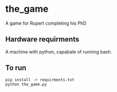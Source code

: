 # the_game

A game for Rupert completing his PhD

## Hardware requirments

A machine with python, capabale of running bash.

## To run

    pip install -r requirments.txt
    python the_game.py
